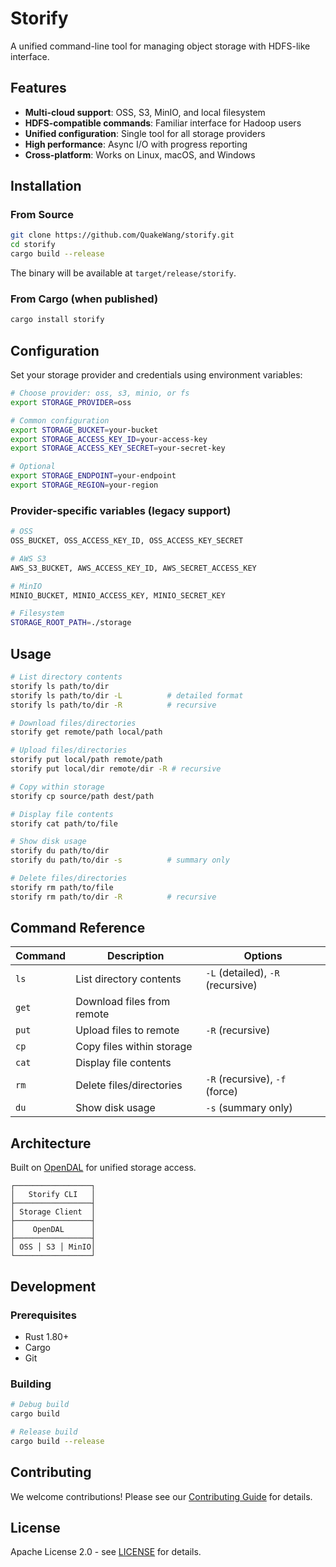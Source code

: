 # Storify

A unified command-line tool for managing object storage with HDFS-like interface.

## Features

- **Multi-cloud support**: OSS, S3, MinIO, and local filesystem
- **HDFS-compatible commands**: Familiar interface for Hadoop users
- **Unified configuration**: Single tool for all storage providers
- **High performance**: Async I/O with progress reporting
- **Cross-platform**: Works on Linux, macOS, and Windows

## Installation

### From Source

```bash
git clone https://github.com/QuakeWang/storify.git
cd storify
cargo build --release
```

The binary will be available at `target/release/storify`.

### From Cargo (when published)

```bash
cargo install storify
```

## Configuration

Set your storage provider and credentials using environment variables:

```bash
# Choose provider: oss, s3, minio, or fs
export STORAGE_PROVIDER=oss

# Common configuration
export STORAGE_BUCKET=your-bucket
export STORAGE_ACCESS_KEY_ID=your-access-key
export STORAGE_ACCESS_KEY_SECRET=your-secret-key

# Optional
export STORAGE_ENDPOINT=your-endpoint
export STORAGE_REGION=your-region
```

### Provider-specific variables (legacy support)

```bash
# OSS
OSS_BUCKET, OSS_ACCESS_KEY_ID, OSS_ACCESS_KEY_SECRET

# AWS S3  
AWS_S3_BUCKET, AWS_ACCESS_KEY_ID, AWS_SECRET_ACCESS_KEY

# MinIO
MINIO_BUCKET, MINIO_ACCESS_KEY, MINIO_SECRET_KEY

# Filesystem
STORAGE_ROOT_PATH=./storage
```

## Usage

```bash
# List directory contents
storify ls path/to/dir
storify ls path/to/dir -L          # detailed format
storify ls path/to/dir -R          # recursive

# Download files/directories  
storify get remote/path local/path

# Upload files/directories
storify put local/path remote/path
storify put local/dir remote/dir -R # recursive

# Copy within storage
storify cp source/path dest/path

# Display file contents
storify cat path/to/file

# Show disk usage
storify du path/to/dir
storify du path/to/dir -s          # summary only

# Delete files/directories
storify rm path/to/file
storify rm path/to/dir -R          # recursive
```

## Command Reference

| Command | Description | Options |
|---------|-------------|---------|
| `ls` | List directory contents | `-L` (detailed), `-R` (recursive) |
| `get` | Download files from remote | |
| `put` | Upload files to remote | `-R` (recursive) |
| `cp` | Copy files within storage | |
| `cat` | Display file contents | |
| `rm` | Delete files/directories | `-R` (recursive), `-f` (force) |
| `du` | Show disk usage | `-s` (summary only) |

## Architecture

Built on [OpenDAL](https://github.com/apache/opendal) for unified storage access.

```
┌─────────────────┐
│   Storify CLI   │
├─────────────────┤
│ Storage Client  │
├─────────────────┤
│    OpenDAL      │
├─────────────────┤
│ OSS │ S3 │ MinIO│
└─────────────────┘
```

## Development

### Prerequisites

- Rust 1.80+
- Cargo
- Git

### Building

```bash
# Debug build
cargo build

# Release build
cargo build --release
```

## Contributing

We welcome contributions! Please see our [Contributing Guide](CONTRIBUTING.md) for details.

## License

Apache License 2.0 - see [LICENSE](LICENSE) for details.
